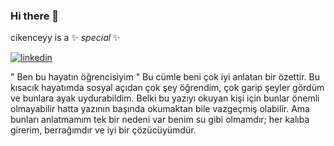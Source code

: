 ### Hi there 👋
cikenceyy is a ✨ _special_ ✨

[![linkedin](https://img.shields.io/badge/Linkedin-000000?style=for-the-badge&logo=Linkedin&logoColor=white)](https://www.linkedin.com/in/omer-akcay34/)


" Ben bu hayatın öğrencisiyim " Bu cümle beni çok iyi anlatan bir özettir. Bu kısacık hayatımda sosyal açıdan çok şey öğrendim, çok garip şeyler gördüm ve bunlara ayak uydurabildim. Belki bu yazıyı okuyan kişi için bunlar önemli olmayabilir hatta yazının başında okumaktan bile vazgeçmiş olabilir. Ama bunları anlatmamım tek bir nedeni var benim su gibi olmamdır; her kalıba girerim, berrağımdır ve iyi bir çözücüyümdür.
